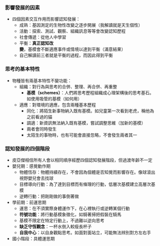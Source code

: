 ### 影響發展的因素

- 四個因素交互作用而影響認知發展：
	- 成熟：基因測定的生物性改變之逐步開展（我解讀就是天生個性）
	- 活動：探索、測試、觀察、組織訊息等等會改變認知歷程
	- 社會傳遞：從他人中學習
	- 平衡：**真正認知改變**，基模會不斷適應事件或情境以達到平衡（滿意結果）
	- 自己解讀前三者就是平衡的過程，而因此得到平衡
### 思考的基本特性

- 物種皆有兩基本特性不變功能：
	- 組織：對行為與思考的合併、整理、再合併、再重整
		- **基模（schemes）**：人們將思考歷程組織成心理架構後的思考基石。如使用吸管的基模（如何用）
	- 適應：對環境的適應，包含兩種基本歷程
		- 同化：將陌生新事物納入既有基模。如兒童第一次看到老虎，稱他為之前看過的貓
		- 調適：新資訊無法納入既有基模，嘗試調整思維（加新的基模）
		- 兩者會同時發生
		- 太陌生的事物時，也有可能會直接忽略，不會發生兩者其一
### 認知發展的四個階段

- 皮亞傑相信所有人會以相同順序經歷四個認知發展階段，但過渡年齡不一定
- 嬰兒期：感覺動作期
	- 物體恆存：物體持續存在，不會因為個體是否知覺而影響存在。像球滾出視野嬰兒會去找球
	- 目標導向行動：為了達到目標而有條理的行動，低層次基模建立高層次基模
	- 逆轉行動：把剛剛做的事倒著做
- 學前期：前運思期
	- 運思：在不須實際身體運作下，在心裡執行或逆轉某個行動
	- **符號功能**：將行動基模象徵化，如騎著掃把假裝在騎馬
	- 基模不限定在特定行動上，不過難以逆向思考
	- **缺乏守恆觀念**：一杯水倒入較瘦長杯子
	- **自我中心**：以自身觀點思考。如面對面站立，可能無法辨別對方左右手
- 國小階段：具體運思期